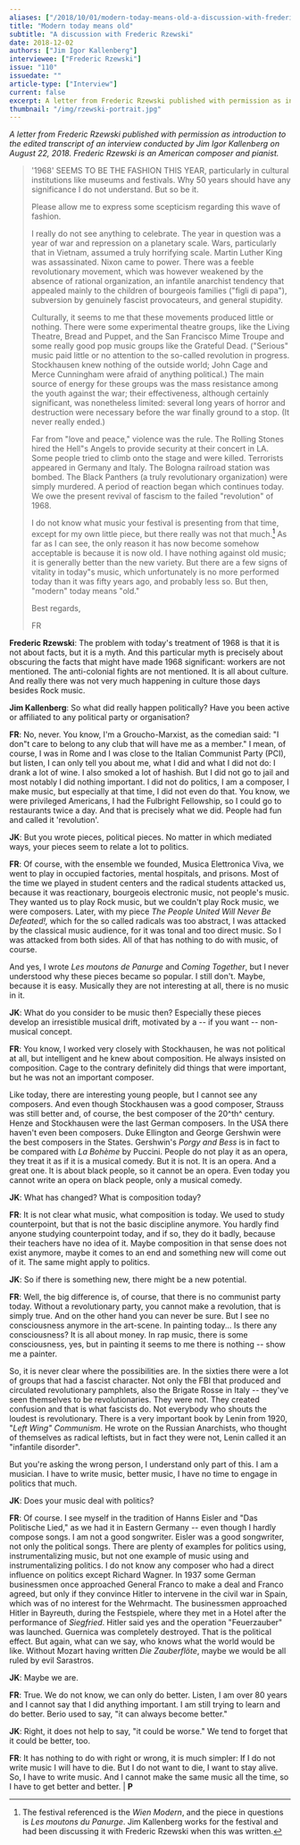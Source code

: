 ```yaml
---
aliases: ["/2018/10/01/modern-today-means-old-a-discussion-with-frederic-rzewski/"]
title: "Modern today means old"
subtitle: "A discussion with Frederic Rzewski"
date: 2018-12-02
authors: ["Jim Igor Kallenberg"]
interviewee: ["Frederic Rzewski"]
issue: "110"
issuedate: ""
article-type: ["Interview"]
current: false
excerpt: A letter from Frederic Rzewski published with permission as introduction to the edited transcript of an interview conducted by Jim Igor Kallenberg on August 22, 2018. Frederic Rzewski is an American composer and pianist.
thumbnail: "/img/rzewski-portrait.jpg"
---
```


*A letter from Frederic Rzewski published with permission as introduction to the edited transcript of an interview conducted by Jim Igor Kallenberg on August 22, 2018. Frederic Rzewski is an American composer and pianist.*

> '1968' SEEMS TO BE THE FASHION THIS YEAR, particularly in cultural institutions like museums and festivals. Why 50 years should have any significance I do not understand. But so be it.
>
> Please allow me to express some scepticism regarding this wave of fashion.
>
> I really do not see anything to celebrate. The year in question was a year of war and repression on a planetary scale. Wars, particularly that in Vietnam, assumed a truly horrifying scale. Martin Luther King was assassinated. Nixon came to power. There was a feeble revolutionary movement, which was however weakened by the absence of rational organization, an infantile anarchist tendency that appealed mainly to the children of bourgeois families ("figli di papa"), subversion by genuinely fascist provocateurs, and general stupidity.
>
> Culturally, it seems to me that these movements produced little or nothing. There were some experimental theatre groups, like the Living Theatre, Bread and Puppet, and the San Francisco Mime Troupe and some really good pop music groups like the Grateful Dead. ("Serious" music paid little or no attention to the so-called revolution in progress. Stockhausen knew nothing of the outside world; John Cage and Merce Cunningham were afraid of anything political.) The main source of energy for these groups was the mass resistance among the youth against the war; their effectiveness, although certainly significant, was nonetheless limited: several long years of horror and destruction were necessary before the war finally ground to a stop. (It never really ended.)
>
> Far from "love and peace," violence was the rule. The Rolling Stones hired the Hell"s Angels to provide security at their concert in LA. Some people tried to climb onto the stage and were killed. Terrorists appeared in Germany and Italy. The Bologna railroad station was bombed. The Black Panthers (a truly revolutionary organization) were simply murdered. A period of reaction began which continues today. We owe the present revival of fascism to the failed "revolution" of 1968.
>
> I do not know what music your festival is presenting from that time, except for my own little piece, but there really was not that much.[^1] As far as I can see, the only reason it has now become somehow acceptable is because it is now old. I have nothing against old music; it is generally better than the new variety. But there are a few signs of vitality in today"s music, which unfortunately is no more performed today than it was fifty years ago, and probably less so. But then, "modern" today means "old."
>
> Best regards,
>
> FR

**Frederic Rzewski**: The problem with today's treatment of 1968 is that it is not about facts, but it is a myth. And this particular myth is precisely about obscuring the facts that might have made 1968 significant: workers are not mentioned. The anti-colonial fights are not mentioned. It is all about culture. And really there was not very much happening in culture those days besides Rock music.

**Jim Kallenberg**: So what did really happen politically? Have you been active or affiliated to any political party or organisation?

**FR**: No, never. You know, I'm a Groucho-Marxist, as the comedian said: "I don"t care to belong to any club that will have me as a member." I mean, of course, I was in Rome and I was close to the Italian Communist Party (PCI), but listen, I can only tell you about me, what I did and what I did not do: I drank a lot of wine. I also smoked a lot of hashish. But I did not go to jail and most notably I did nothing important. I did not do politics, I am a composer, I make music, but especially at that time, I did not even do that. You know, we were privileged Americans, I had the Fulbright Fellowship, so I could go to restaurants twice a day. And that is precisely what we did. People had fun and called it 'revolution'.

**JK**: But you wrote pieces, political pieces. No matter in which mediated ways, your pieces seem to relate a lot to politics.

**FR**: Of course, with the ensemble we founded, Musica Elettronica Viva, we went to play in occupied factories, mental hospitals, and prisons. Most of the time we played in student centers and the radical students attacked us, because it was reactionary, bourgeois electronic music, not people's music. They wanted us to play Rock music, but we couldn't play Rock music, we were composers. Later, with my piece *The People United Will Never Be Defeated!,* which for the so called radicals was too abstract, I was attacked by the classical music audience, for it was tonal and too direct music. So I was attacked from both sides. All of that has nothing to do with music, of course.

And yes, I wrote *Les moutons de Panurge* and *Coming Together*, but I never understood why these pieces became so popular. I still don't. Maybe, because it is easy. Musically they are not interesting at all, there is no music in it.

**JK**: What do you consider to be music then? Especially these pieces develop an irresistible musical drift, motivated by a -- if you want -- non-musical concept.

**FR**: You know, I worked very closely with Stockhausen, he was not political at all, but intelligent and he knew about composition. He always insisted on composition. Cage to the contrary definitely did things that were important, but he was not an important composer.

Like today, there are interesting young people, but I cannot see any composers. And even though Stockhausen was a good composer, Strauss was still better and, of course, the best composer of the 20^th^ century. Henze and Stockhausen were the last German composers. In the USA there haven't even been composers. Duke Ellington and George Gershwin were the best composers in the States. Gershwin's *Porgy and Bess* is in fact to be compared with *La Bohème* by Puccini. People do not play it as an opera, they treat it as if it is a musical comedy. But it is not. It is an opera. And a great one. It is about black people, so it cannot be an opera. Even today you cannot write an opera on black people, only a musical comedy.

**JK**: What has changed? What is composition today?

**FR**: It is not clear what music, what composition is today. We used to study counterpoint, but that is not the basic discipline anymore. You hardly find anyone studying counterpoint today, and if so, they do it badly, because their teachers have no idea of it. Maybe composition in that sense does not exist anymore, maybe it comes to an end and something new will come out of it. The same might apply to politics.

**JK**: So if there is something new, there might be a new potential.

**FR**: Well, the big difference is, of course, that there is no communist party today. Without a revolutionary party, you cannot make a revolution, that is simply true. And on the other hand you can never be sure. But I see no consciousness anymore in the art-scene. In painting today... Is there any consciousness? It is all about money. In rap music, there is some consciousness, yes, but in painting it seems to me there is nothing -- show me a painter.

So, it is never clear where the possibilities are. In the sixties there were a lot of groups that had a fascist character. Not only the FBI that produced and circulated revolutionary pamphlets, also the Brigate Rosse in Italy -- they've seen themselves to be revolutionaries. They were not. They created confusion and that is what fascists do. Not everybody who shouts the loudest is revolutionary. There is a very important book by Lenin from 1920, "*Left Wing" Communism*. He wrote on the Russian Anarchists, who thought of themselves as radical leftists, but in fact they were not, Lenin called it an "infantile disorder".

But you're asking the wrong person, I understand only part of this. I am a musician. I have to write music, better music, I have no time to engage in politics that much.

**JK**: Does your music deal with politics?

**FR**: Of course. I see myself in the tradition of Hanns Eisler and "Das Politische Lied," as we had it in Eastern Germany -- even though I hardly compose songs. I am not a good songwriter. Eisler was a good songwriter, not only the political songs. There are plenty of examples for politics using, instrumentalizing music, but not one example of music using and instrumentalizing politics. I do not know any composer who had a direct influence on politics except Richard Wagner. In 1937 some German businessmen once approached General Franco to make a deal and Franco agreed, but only if they convince Hitler to intervene in the civil war in Spain, which was of no interest for the Wehrmacht. The businessmen approached Hitler in Bayreuth, during the Festspiele, where they met in a Hotel after the performance of *Siegfried*. Hitler said yes and the operation "Feuerzauber" was launched. Guernica was completely destroyed. That is the political effect. But again, what can we say, who knows what the world would be like. Without Mozart having written *Die Zauberflöte*, maybe we would be all ruled by evil Sarastros.

**JK**: Maybe we are.

**FR**: True. We do not know, we can only do better. Listen, I am over 80 years and I cannot say that I did anything important. I am still trying to learn and do better. Berio used to say, "it can always become better."

**JK**: Right, it does not help to say, "it could be worse." We tend to forget that it could be better, too.

**FR**: It has nothing to do with right or wrong, it is much simpler: If I do not write music I will have to die. But I do not want to die, I want to stay alive. So, I have to write music. And I cannot make the same music all the time, so I have to get better and better. | **P**

[^1]: The festival referenced is the *Wien Modern*, and the piece in questions is *Les moutons du Panurge*. Jim Kallenberg works for the festival and had been discussing it with Frederic Rzewski when this was written.
